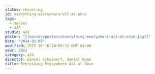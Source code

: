 ```yaml
---
status: recurring
id: everything-everywhere-all-at-once
tags:
  - movies
  - a24
studio: a24
poster: "[[movies/posters/everything-everywhere-all-at-once.jpg]]"
date: "2024-02-07"
modified: 2025-10-16 20:09:33 GMT-04:00
year: 2022
category: a24
director: Daniel Scheinert, Daniel Kwan
title: Everything Everywhere All at Once
---
```

